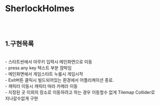 # SherlockHolmes
</br></br> 
## 1.구현목록
</br>
- 스타트씬에서 아무키 입력시 메인화면으로 이동</br>
- press any key 텍스트 부분 깜박임</br>
- 메인화면에서 게임스타트 누를시 게임시작</br>
- Exit버튼 클릭시 빌드되어있는 환경에서 어플리케이션 종료.</br>
- 캐릭터 이동시 캐릭터 따라 카메라 이동</br>
- 지정된 곳 이외의 장소로 이동하려고 하는 경우 이동할수 없게 Tilemap Collider로 지나갈수없게 구현 </br>


